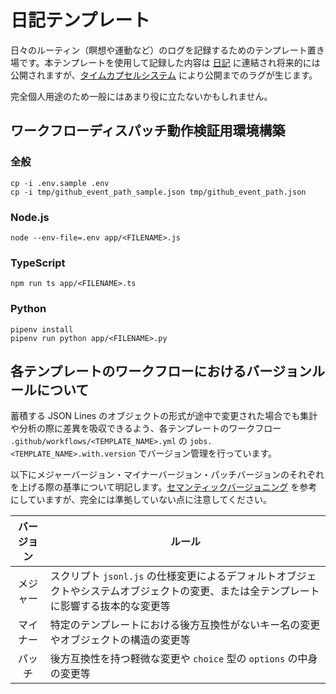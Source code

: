 # 日記テンプレート
日々のルーティン（瞑想や運動など）のログを記録するためのテンプレート置き場です。本テンプレートを使用して記録した内容は [日記](https://github.com/noraworld/diary) に連結され将来的には公開されますが、[タイムカプセルシステム](https://github.com/noraworld/diary#%E3%82%BF%E3%82%A4%E3%83%A0%E3%82%AB%E3%83%97%E3%82%BB%E3%83%AB%E3%82%B7%E3%82%B9%E3%83%86%E3%83%A0) により公開までのラグが生じます。

完全個人用途のため一般にはあまり役に立たないかもしれません。

## ワークフローディスパッチ動作検証用環境構築
### 全般
```shell
cp -i .env.sample .env
cp -i tmp/github_event_path_sample.json tmp/github_event_path.json
```

### Node.js
```shell
node --env-file=.env app/<FILENAME>.js
```

### TypeScript
```shell
npm run ts app/<FILENAME>.ts
```

### Python
```shell
pipenv install
pipenv run python app/<FILENAME>.py
```

## 各テンプレートのワークフローにおけるバージョンルールについて
蓄積する JSON Lines のオブジェクトの形式が途中で変更された場合でも集計や分析の際に差異を吸収できるよう、各テンプレートのワークフロー `.github/workflows/<TEMPLATE_NAME>.yml` の `jobs.<TEMPLATE_NAME>.with.version` でバージョン管理を行っています。

以下にメジャーバージョン・マイナーバージョン・パッチバージョンのそれぞれを上げる際の基準について明記します。[セマンティックバージョニング](https://semver.org/lang/ja/) を参考にしていますが、完全には準拠していない点に注意してください。

| バージョン | ルール |
| :---: | --- |
| メジャー | スクリプト `jsonl.js` の仕様変更によるデフォルトオブジェクトやシステムオブジェクトの変更、または全テンプレートに影響する抜本的な変更等 |
| マイナー | 特定のテンプレートにおける後方互換性がないキー名の変更やオブジェクトの構造の変更等 |
| パッチ | 後方互換性を持つ軽微な変更や `choice` 型の `options` の中身の変更等 |
